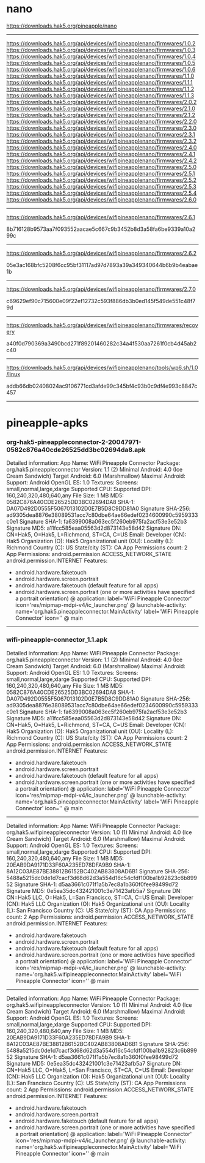 # nano

https://downloads.hak5.org/pineapple/nano

-----
https://downloads.hak5.org/api/devices/wifipineapplenano/firmwares/1.0.2
https://downloads.hak5.org/api/devices/wifipineapplenano/firmwares/1.0.3
https://downloads.hak5.org/api/devices/wifipineapplenano/firmwares/1.0.4
https://downloads.hak5.org/api/devices/wifipineapplenano/firmwares/1.0.5
https://downloads.hak5.org/api/devices/wifipineapplenano/firmwares/1.0.6
https://downloads.hak5.org/api/devices/wifipineapplenano/firmwares/1.1.0
https://downloads.hak5.org/api/devices/wifipineapplenano/firmwares/1.1.1
https://downloads.hak5.org/api/devices/wifipineapplenano/firmwares/1.1.2
https://downloads.hak5.org/api/devices/wifipineapplenano/firmwares/1.1.3
https://downloads.hak5.org/api/devices/wifipineapplenano/firmwares/2.0.2
https://downloads.hak5.org/api/devices/wifipineapplenano/firmwares/2.1.0
https://downloads.hak5.org/api/devices/wifipineapplenano/firmwares/2.1.2
https://downloads.hak5.org/api/devices/wifipineapplenano/firmwares/2.2.0
https://downloads.hak5.org/api/devices/wifipineapplenano/firmwares/2.3.0
https://downloads.hak5.org/api/devices/wifipineapplenano/firmwares/2.3.1
https://downloads.hak5.org/api/devices/wifipineapplenano/firmwares/2.3.2
https://downloads.hak5.org/api/devices/wifipineapplenano/firmwares/2.4.0
https://downloads.hak5.org/api/devices/wifipineapplenano/firmwares/2.4.1
https://downloads.hak5.org/api/devices/wifipineapplenano/firmwares/2.4.2
https://downloads.hak5.org/api/devices/wifipineapplenano/firmwares/2.5.0
https://downloads.hak5.org/api/devices/wifipineapplenano/firmwares/2.5.1
https://downloads.hak5.org/api/devices/wifipineapplenano/firmwares/2.5.2
https://downloads.hak5.org/api/devices/wifipineapplenano/firmwares/2.5.3
https://downloads.hak5.org/api/devices/wifipineapplenano/firmwares/2.5.4
https://downloads.hak5.org/api/devices/wifipineapplenano/firmwares/2.6.0

-------

https://downloads.hak5.org/api/devices/wifipineapplenano/firmwares/2.6.1

8b716128b9573aa7f093552aacae5c667c9b3452b8d3a58fa6be9339a10a299c

-------

https://downloads.hak5.org/api/devices/wifipineapplenano/firmwares/2.6.2

 05e3ac168bfc5208f6cc95bf31117ad97d7893a39a349340644b6b9b4eabae1b
 
 ---------

https://downloads.hak5.org/api/devices/wifipineapplenano/firmwares/2.7.0

c69629ef90c715600e09f22ef12732c593f886db3b0ed145f549de551c48f79d

--------

https://downloads.hak5.org/api/devices/wifipineapplenano/firmwares/recovery

 a40f0d790369a3490bcd271f89201460282c34a4f530aa7261f0cb4d45ab2c40

----------

https://downloads.hak5.org/api/devices/wifipineapplenano/tools/wp6.sh/1.0/linux

addb66db02408024ac9106771cd3afde99c345bf4c93b0c9df4e993c8847c457

-------




# pineapple-apks

### org-hak5-pineappleconnector-2-20047971-0582c876a40cde26525dd3bc02694da8.apk

Detailed information:
App Name: WiFi Pineapple Connector
Package: org.hak5.pineappleconnector
Version: 1.1 (2)
Minimal Android: 4.0 (Ice Cream Sandwich)
Target Android: 6.0 (Marshmallow)
Maximal Android: 
Support: Android
OpenGL ES: 1.0
Textures: 
Screens: small,normal,large,xlarge
Supported CPU: 
Supported DPI: 160,240,320,480,640,any
File Size: 1 MB
MD5: 0582C876A40CDE26525DD3BC02694DA8
SHA-1: DA07D492D0555F5067013102D0E7B5D8C9DD81A0
Signature SHA-256: ad9305dea8876e38089531acc7c80dbe64ae66edef0234600990c5959333c0e1
Signature SHA-1: fa6399008a063ec5f260eb975fa2acf53e3e52b3
Signature MD5: a11fcc585eaa05563d2d873143e58d42
Signature DN: CN=Hak5, O=Hak5, L=Richmond, ST=CA, C=US
Email: 
Developer (CN): Hak5
Organization (O): Hak5
Organizational unit (OU): 
Locality (L): Richmond
Country (C): US
State/city (ST): CA
App Permissions count: 2
App Permissions:
android.permission.ACCESS_NETWORK_STATE
android.permission.INTERNET
Features:
+ android.hardware.faketouch
+ android.hardware.screen.portrait
+ android.hardware.faketouch (default feature for all apps)
+ android.hardware.screen.portrait (one or more activities have specified a portrait orientation)
@ application: label='WiFi Pineapple Connector' icon='res/mipmap-mdpi-v4/ic_launcher.png'
@ launchable-activity: name='org.hak5.pineappleconnector.MainActivity'  label='WiFi Pineapple Connector' icon=''
@ main

-------------------------------------

### wifi-pineapple-connector_1.1.apk


Detailed information:
App Name: WiFi Pineapple Connector
Package: org.hak5.pineappleconnector
Version: 1.1 (2)
Minimal Android: 4.0 (Ice Cream Sandwich)
Target Android: 6.0 (Marshmallow)
Maximal Android: 
Support: Android
OpenGL ES: 1.0
Textures: 
Screens: small,normal,large,xlarge
Supported CPU: 
Supported DPI: 160,240,320,480,640,any
File Size: 1 MB
MD5: 0582C876A40CDE26525DD3BC02694DA8
SHA-1: DA07D492D0555F5067013102D0E7B5D8C9DD81A0
Signature SHA-256: ad9305dea8876e38089531acc7c80dbe64ae66edef0234600990c5959333c0e1
Signature SHA-1: fa6399008a063ec5f260eb975fa2acf53e3e52b3
Signature MD5: a11fcc585eaa05563d2d873143e58d42
Signature DN: CN=Hak5, O=Hak5, L=Richmond, ST=CA, C=US
Email: 
Developer (CN): Hak5
Organization (O): Hak5
Organizational unit (OU): 
Locality (L): Richmond
Country (C): US
State/city (ST): CA
App Permissions count: 2
App Permissions:
android.permission.ACCESS_NETWORK_STATE
android.permission.INTERNET
Features:
+ android.hardware.faketouch
+ android.hardware.screen.portrait
+ android.hardware.faketouch (default feature for all apps)
+ android.hardware.screen.portrait (one or more activities have specified a portrait orientation)
@ application: label='WiFi Pineapple Connector' icon='res/mipmap-mdpi-v4/ic_launcher.png'
@ launchable-activity: name='org.hak5.pineappleconnector.MainActivity'  label='WiFi Pineapple Connector' icon=''
@ main

----------------------

Detailed information:
App Name: WiFi Pineapple Connector
Package: org.hak5.wifipineappleconnector
Version: 1.0 (1)
Minimal Android: 4.0 (Ice Cream Sandwich)
Target Android: 6.0 (Marshmallow)
Maximal Android: 
Support: Android
OpenGL ES: 1.0
Textures: 
Screens: small,normal,large,xlarge
Supported CPU: 
Supported DPI: 160,240,320,480,640,any
File Size: 1 MB
MD5: 20EAB9DA9171D33F60A235ED78DFA9B9
SHA-1: 8A12C03AE87BE38812B6152BC402AB83808AD6B1
Signature SHA-256: 5488a5215dc0de1d7cacf3d68d62d3a554d16c54cfdf100ba1b92823c6b89952
Signature SHA-1: d5aa3661c071f1a5b7ec8a1b360f0fee98499d72
Signature MD5: 0e5ea35dc432421001c3e71423afb5a7
Signature DN: CN=Hak5 LLC, O=Hak5, L=San Francisco, ST=CA, C=US
Email: 
Developer (CN): Hak5 LLC
Organization (O): Hak5
Organizational unit (OU): 
Locality (L): San Francisco
Country (C): US
State/city (ST): CA
App Permissions count: 2
App Permissions:
android.permission.ACCESS_NETWORK_STATE
android.permission.INTERNET
Features:
+ android.hardware.faketouch
+ android.hardware.screen.portrait
+ android.hardware.faketouch (default feature for all apps)
+ android.hardware.screen.portrait (one or more activities have specified a portrait orientation)
@ application: label='WiFi Pineapple Connector' icon='res/mipmap-mdpi-v4/ic_launcher.png'
@ launchable-activity: name='org.hak5.wifipineappleconnector.MainActivity'  label='WiFi Pineapple Connector' icon=''
@ main

----------------------

Detailed information:
App Name: WiFi Pineapple Connector
Package: org.hak5.wifipineappleconnector
Version: 1.0 (1)
Minimal Android: 4.0 (Ice Cream Sandwich)
Target Android: 6.0 (Marshmallow)
Maximal Android: 
Support: Android
OpenGL ES: 1.0
Textures: 
Screens: small,normal,large,xlarge
Supported CPU: 
Supported DPI: 160,240,320,480,640,any
File Size: 1 MB
MD5: 20EAB9DA9171D33F60A235ED78DFA9B9
SHA-1: 8A12C03AE87BE38812B6152BC402AB83808AD6B1
Signature SHA-256: 5488a5215dc0de1d7cacf3d68d62d3a554d16c54cfdf100ba1b92823c6b89952
Signature SHA-1: d5aa3661c071f1a5b7ec8a1b360f0fee98499d72
Signature MD5: 0e5ea35dc432421001c3e71423afb5a7
Signature DN: CN=Hak5 LLC, O=Hak5, L=San Francisco, ST=CA, C=US
Email: 
Developer (CN): Hak5 LLC
Organization (O): Hak5
Organizational unit (OU): 
Locality (L): San Francisco
Country (C): US
State/city (ST): CA
App Permissions count: 2
App Permissions:
android.permission.ACCESS_NETWORK_STATE
android.permission.INTERNET
Features:
+ android.hardware.faketouch
+ android.hardware.screen.portrait
+ android.hardware.faketouch (default feature for all apps)
+ android.hardware.screen.portrait (one or more activities have specified a portrait orientation)
@ application: label='WiFi Pineapple Connector' icon='res/mipmap-mdpi-v4/ic_launcher.png'
@ launchable-activity: name='org.hak5.wifipineappleconnector.MainActivity'  label='WiFi Pineapple Connector' icon=''
@ main
